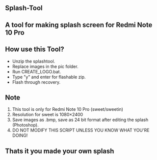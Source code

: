 
## Splash-Tool

## A tool for making splash screen for Redmi Note 10 Pro

## How use this Tool?

* Unzip the splashtool.
* Replace images in the pic folder.
* Run CREATE_LOGO.bat.
* Type "y" and enter for flashable zip.
* Flash through recovery.

## Note
1. This tool is only for Redmi Note 10 Pro (sweet/sweetin)
2. Resolution for sweet is 1080×2400
3. Save images as .bmp, save as 24 bit format after editing the splash (Photoshop).
4. DO NOT MODIFY THIS SCRIPT UNLESS YOU KNOW WHAT YOU'RE DOING!


## Thats it you made your own splash 


